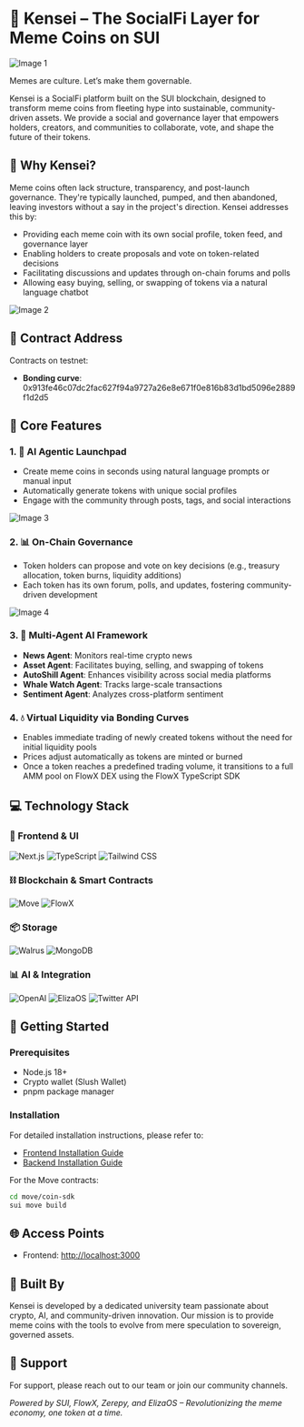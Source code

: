 # 🥋 Kensei – The SocialFi Layer for Meme Coins on SUI

![Image 1](https://drive.google.com/uc?export=view&id=1voGMmuPIvsoEmpuRqUGI29c9Yal8-N8a)

Memes are culture. Let’s make them governable.

Kensei is a SocialFi platform built on the SUI blockchain, designed to transform meme coins from fleeting hype into sustainable, community-driven assets. We provide a social and governance layer that empowers holders, creators, and communities to collaborate, vote, and shape the future of their tokens.

## 🚀 Why Kensei?

Meme coins often lack structure, transparency, and post-launch governance. They're typically launched, pumped, and then abandoned, leaving investors without a say in the project's direction. Kensei addresses this by:

- Providing each meme coin with its own social profile, token feed, and governance layer
- Enabling holders to create proposals and vote on token-related decisions
- Facilitating discussions and updates through on-chain forums and polls
- Allowing easy buying, selling, or swapping of tokens via a natural language chatbot

![Image 2](https://drive.google.com/uc?export=view&id=1IdTcE4A2YujTB0cP1roeGp7fsDbUq6Ax)

## 🚀 Contract Address

Contracts on testnet:

- **Bonding curve**: 0x913fe46c07dc2fac627f94a9727a26e8e671f0e816b83d1bd5096e2889f1d2d5

## 🧱 Core Features

### 1. 🧠 AI Agentic Launchpad

- Create meme coins in seconds using natural language prompts or manual input
- Automatically generate tokens with unique social profiles
- Engage with the community through posts, tags, and social interactions

![Image 3](https://drive.google.com/uc?export=view&id=17e6U1PzqIIRxOrRajP-FglURlwr4E3vv)

### 2. 📊 On-Chain Governance

- Token holders can propose and vote on key decisions (e.g., treasury allocation, token burns, liquidity additions)
- Each token has its own forum, polls, and updates, fostering community-driven development

![Image 4](https://drive.google.com/uc?export=view&id=1mQJXu717lxIISAXLnHLIDY8ny0A8Aoqk)

### 3. 🤖 Multi-Agent AI Framework

- **News Agent**: Monitors real-time crypto news
- **Asset Agent**: Facilitates buying, selling, and swapping of tokens
- **AutoShill Agent**: Enhances visibility across social media platforms
- **Whale Watch Agent**: Tracks large-scale transactions
- **Sentiment Agent**: Analyzes cross-platform sentiment

### 4. 💧 Virtual Liquidity via Bonding Curves

- Enables immediate trading of newly created tokens without the need for initial liquidity pools
- Prices adjust automatically as tokens are minted or burned
- Once a token reaches a predefined trading volume, it transitions to a full AMM pool on FlowX DEX using the FlowX TypeScript SDK

## 💻 Technology Stack

### 🎨 Frontend & UI

![Next.js](https://img.shields.io/badge/Next.js%2014-000000?style=for-the-badge&logo=next.js&logoColor=white)
![TypeScript](https://img.shields.io/badge/TypeScript-3178C6?style=for-the-badge&logo=typescript&logoColor=white)
![Tailwind CSS](https://img.shields.io/badge/Tailwind%20CSS-38B2AC?style=for-the-badge&logo=tailwind-css&logoColor=white)

### ⛓️ Blockchain & Smart Contracts

![Move](https://img.shields.io/badge/Move-363636?style=for-the-badge&logo=move&logoColor=white)
![FlowX](https://img.shields.io/badge/FlowX-FFD700?style=for-the-badge&logo=flowX&logoColor=black)

### 📦 Storage

![Walrus](https://img.shields.io/badge/Walrus-E4405F?style=for-the-badge&logo=walrus&logoColor=white)
![MongoDB](https://img.shields.io/badge/MongoDB-E4405F?style=for-the-badge&logo=mongodb&logoColor=white)

### 📊 AI & Integration

![OpenAI](https://img.shields.io/badge/GPT--4-412991?style=for-the-badge&logo=openai&logoColor=white)
![ElizaOS](https://img.shields.io/badge/ElizaOS-4B0082?style=for-the-badge&logo=data:image/svg+xml;base64,PHN2ZyB4bWxucz0iaHR0cDovL3d3dy53My5vcmcvMjAwMC9zdmciIHZpZXdCb3g9IjAgMCAyNCAyNCI+PC9zdmc+&logoColor=white)
![Twitter API](https://img.shields.io/badge/Twitter%20API-1DA1F2?style=for-the-badge&logo=twitter&logoColor=white)

## 🚀 Getting Started

### Prerequisites

- Node.js 18+
- Crypto wallet (Slush Wallet)
- pnpm package manager

### Installation

For detailed installation instructions, please refer to:

- [Frontend Installation Guide](/frontend/README.md)
- [Backend Installation Guide](/backend/README.md)

For the Move contracts:

```bash
cd move/coin-sdk
sui move build
```

## 🌐 Access Points

- Frontend: [http://localhost:3000](http://localhost:3000)

## 👥 Built By

Kensei is developed by a dedicated university team passionate about crypto, AI, and community-driven innovation. Our mission is to provide meme coins with the tools to evolve from mere speculation to sovereign, governed assets.

## 🤝 Support

For support, please reach out to our team or join our community channels.

_Powered by SUI, FlowX, Zerepy, and ElizaOS – Revolutionizing the meme economy, one token at a time._
